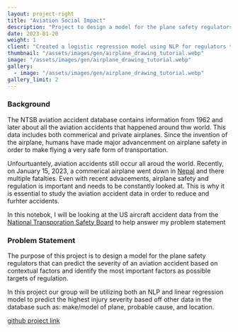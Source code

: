 ```yaml
---
layout: project-right
title: "Aviation Social Impact"
description: "Project to design a model for the plane safety regulators that can predict the severity of an aviation accident based on contextual factors and identify the most important factors as possible targets of regulation."
date: 2023-01-20
weight: 1
client: "Created a logistic regression model using NLP for regulators to predict the severity of an aviation accident based on contextual factors and identify important factors as targets of regulation"
thumbnail: "/assets/images/gen/airplane_drawing_tutorial.webp"
image: "/assets/images/gen/airplane_drawing_tutorial.webp"
gallery:
  - image: "/assets/images/gen/airplane_drawing_tutorial.webp"
gallery_limit: 2
---
```


### Background

The NTSB aviation accident database contains information from 1962 and later about all the aviation accidents that happened around thw world. This data includes both commerical and private airplanes. Since the invention of the airplane, humans have made major advancenment on airplane safety in order to make flying a very safe form of transportation.

Unfourtuantely, aviation accidents still occur all aroud the world. Recently, on January 15, 2023, a commerical airplane went down in  <a href="https://www.theguardian.com/world/2023/jan/16/nepal-plane-crash-facebook-live-video">Nepal</a> and there multiple fatalties. Even with recent advacements, airplane safety and regulation is important and needs to be constantly looked at. This is why it is essential to study the aviation accident data in order to reduce and furhter accidents.

In this notebok, I will be looking at the US aircraft accident data from the <a href="https://www.ntsb.gov/_layouts/ntsb.aviation/index.aspx">National Transporation Safety Board</a> to help answer my problem statement

### Problem Statement
The purpose of this project is to design a model for the plane safety regulators that can predict the severity of an aviation accident based on contextual factors and identify the most important factors as possible targets of regulation.

In this project our group will be utilizing both an NLP and linear regression model to predict the highest injury severity based off other data in the database such as: make/model of plane, probable cause, and location.

<a href="https://github.com/rstopa901/aviation_social_impact">github project link</a>
